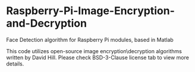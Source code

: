 # Raspberry-Pi-Image-Encryption-and-Decryption
Face Detection algorithm for Raspberry Pi modules, based in Matlab

This code utilizes open-source image encryption\decryption algorithms written by David Hill. Please check BSD-3-Clause license tab to view more details.